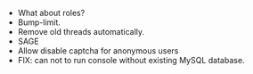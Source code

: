 - What about roles?
- Bump-limit.
- Remove old threads automatically.
- SAGE
- Allow disable captcha for anonymous users
- FIX: can not to run console without existing MySQL database.